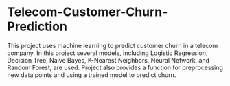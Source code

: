 # Telecom-Customer-Churn-Prediction
This project uses machine learning to predict customer churn in a telecom company. In this project several models, including Logistic Regression, Decision Tree, Naive Bayes, K-Nearest Neighbors, Neural Network, and Random Forest, are used. Project also provides a function for preprocessing new data points and using a trained model to predict churn.
